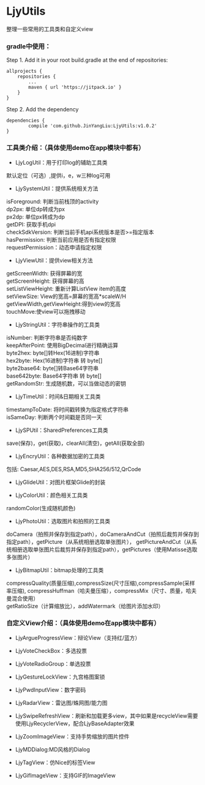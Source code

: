 # LjyUtils
整理一些常用的工具类和自定义view 

### gradle中使用：
Step 1. Add it in your root build.gradle at the end of repositories:

	allprojects {
		repositories {
			...
			maven { url 'https://jitpack.io' }
		}
	}
Step 2. Add the dependency

	dependencies {
	        compile 'com.github.JinYangLiu:LjyUtils:v1.0.2'
	}
	
### 工具类介绍：（具体使用demo在app模块中都有）

+ LjyLogUtil：用于打印log的辅助工具类

默认定位（可选）,提供i，e，w三种log可用

+ LjySystemUtil：提供系统相关方法

isForeground: 判断当前栈顶的activity\
dp2px: 单位dp转成为px\
px2dp: 单位px转成为dp\
getDPI: 获取手机dpi\
checkSdkVersion: 判断当前手机api系统版本是否>=指定版本\
hasPermission: 判断当前应用是否有指定权限\
requestPermission：动态申请指定权限

+ LjyViewUtil：提供view相关方法

getScreenWidth: 获得屏幕的宽\
getScreenHeight: 获得屏幕的高\
setListViewHeight: 重新计算ListView item的高度\
setViewSize: View的宽高=屏幕的宽高*scaleW/H\
getViewWidth,getViewHeight:得到view的宽高\
touchMove:使view可以拖拽移动

+ LjyStringUtil：字符串操作的工具类

isNumber: 判断字符串是否纯数字\
keepAfterPoint: 使用BigDecimal进行精确运算\
byte2hex: byte[]转Hex(16进制)字符串\
hex2byte: Hex(16进制)字符串 转 byte[]\
byte2base64: byte[]转Base64字符串\
base642byte: Base64字符串 转 byte[]\
getRandomStr: 生成随机数，可以当做动态的密钥

+ LjyTimeUtil：时间&日期相关工具类

timestampToDate: 将时间戳转换为指定格式字符串\
isSameDay: 判断两个时间戳是否同一天

+ LjySPUtil：SharedPreferences工具类

save(保存)，get(获取)，clearAll(清空)，getAll(获取全部)

+ LjyEncryUtil：各种数据加密的工具类

包括: Caesar,AES,DES,RSA,MD5,SHA256/512,QrCode

+ LjyGlideUtil：对图片框架Glide的封装

+ LjyColorUtil：颜色相关工具类

randomColor(生成随机颜色)

+ LjyPhotoUtil：选取图片和拍照的工具类

doCamera（拍照并保存到指定path），doCameraAndCut（拍照后裁剪并保存到指定path），getPicture（从系统相册选取单张图片），
getPictureAndCut（从系统相册选取单张图片后裁剪并保存到指定path），getPictures（使用Matisse选取多张图片）

+ LjyBitmapUtil：bitmap处理的工具类

compressQuality(质量压缩),compressSize(尺寸压缩),compressSample(采样率压缩),
compressHuffman（哈夫曼压缩），compressMix（尺寸、质量，哈夫曼混合使用）\
getRatioSize（计算缩放比），addWatermark（给图片添加水印）


### 自定义View介绍：（具体使用demo在app模块中都有）

+ LjyArgueProgressView：辩论View（支持红/蓝方）

+ LjyVoteCheckBox：多选投票

+ LjyVoteRadioGroup：单选投票

+ LjyGestureLockView：九宫格图案锁

+ LjyPwdInputView：数字密码

+ LjyRadarView：雷达图/蛛网图/能力图

+ LjySwipeRefreshView：刷新和加载更多view，其中如果是recycleView需要使用LjyRecyclerView，配合LjyBaseAdapter效果

+ LjyZoomImageView：支持手势缩放的图片控件

+ LjyMDDialog:MD风格的Dialog

+ LjyTagView：仿Nice的标签View

+ LjyGifImageView：支持GIF的ImageView






